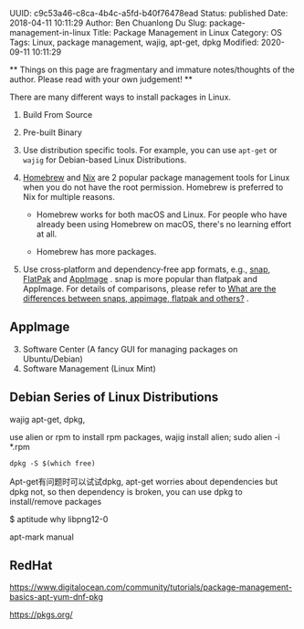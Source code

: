 UUID: c9c53a46-c8ca-4b4c-a5fd-b40f76478ead
Status: published
Date: 2018-04-11 10:11:29
Author: Ben Chuanlong Du
Slug: package-management-in-linux
Title: Package Management in Linux
Category: OS
Tags: Linux, package management, wajig, apt-get, dpkg
Modified: 2020-09-11 10:11:29

**
Things on this page are
fragmentary and immature notes/thoughts of the author.
Please read with your own judgement!
**

There are many different ways to install packages in Linux.

1. Build From Source

2. Pre-built Binary

3. Use distribution specific tools.
    For example,
    you can use `apt-get` or `wajig` for Debian-based Linux Distributions.

4. [Homebrew](https://www.legendu.net/misc/blog/homebrew-tips) and
    [Nix](https://nixos.org/nix/)
    are 2 popular package management tools for Linux
    when you do not have the root permission.
    Homebrew is preferred to Nix for multiple reasons.

    - Homebrew works for both macOS and Linux. 
        For people who have already been using Homebrew on macOS,
        there's no learning effort at all.

    - Homebrew has more packages.

5. Use cross‐platform and dependency‐free app formats,
    e.g.,
    [snap](https://snapcraft.io/), 
    [FlatPak](https://flatpak.org/)
    and 
    [AppImage](https://appimage.org/)
    .
    snap is more popular than flatpak and AppImage.
    For details of comparisons,
    please refer to
    [What are the differences between snaps, appimage, flatpak and others?](https://askubuntu.com/questions/866511/what-are-the-differences-between-snaps-appimage-flatpak-and-others)
    .

## AppImage

3. Software Center (A fancy GUI for managing packages on Ubuntu/Debian)
4. Software Management (Linux Mint)

## Debian Series of Linux Distributions

wajig apt-get, dpkg,


use alien or rpm to install rpm packages, wajig install alien; sudo alien -i *.rpm
```
dpkg -S $(which free)
```
Apt-get有问题时可以试试dpkg,
apt-get worries about dependencies but dpkg not,
so then dependency is broken,
you can use dpkg to install/remove packages

$ aptitude why libpng12-0

apt-mark manual

## RedHat

https://www.digitalocean.com/community/tutorials/package-management-basics-apt-yum-dnf-pkg

https://pkgs.org/
